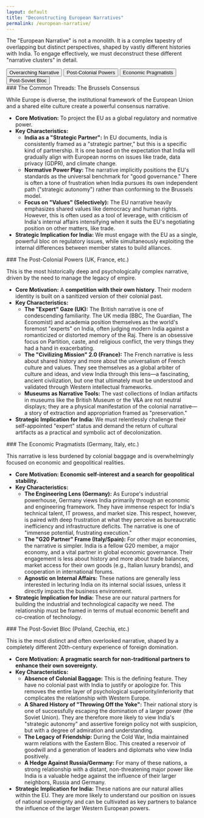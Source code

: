 ```yaml
---
layout: default
title: "Deconstructing European Narratives"
permalink: /european-narrative/
---
```


The "European Narrative" is not a monolith. It is a complex tapestry of overlapping but distinct perspectives, shaped by vastly different histories with India. To engage effectively, we must deconstruct these different "narrative clusters" in detail.

<div class="tab-container">
  <div class="tab-buttons">
    <button class="tab-button active" onclick="openTab(event, 'overarching')">Overarching Narrative</button>
    <button class="tab-button" onclick="openTab(event, 'post-colonial')">Post-Colonial Powers</button>
    <button class="tab-button" onclick="openTab(event, 'pragmatists')">Economic Pragmatists</button>
    <button class="tab-button" onclick="openTab(event, 'post-soviet')">Post-Soviet Bloc</button>
  </div>

  <div id="overarching" class="tab-content" style="display:block;" markdown="1">
### The Common Threads: The Brussels Consensus

While Europe is diverse, the institutional framework of the European Union and a shared elite culture create a powerful consensus narrative.

*   **Core Motivation:** To project the EU as a global regulatory and normative power.
*   **Key Characteristics:**
    *   **India as a "Strategic Partner":** In EU documents, India is consistently framed as a "strategic partner," but this is a specific kind of partnership. It is one based on the expectation that India will gradually align with European norms on issues like trade, data privacy (GDPR), and climate change.
    *   **Normative Power Play:** The narrative implicitly positions the EU's standards as the universal benchmark for "good governance." There is often a tone of frustration when India pursues its own independent path ("strategic autonomy") rather than conforming to the Brussels model.
    *   **Focus on "Values" (Selectively):** The EU narrative heavily emphasizes shared values like democracy and human rights. However, this is often used as a tool of leverage, with criticism of India's internal affairs intensifying when it suits the EU's negotiating position on other matters, like trade.
*   **Strategic Implication for India:** We must engage with the EU as a single, powerful bloc on regulatory issues, while simultaneously exploiting the internal differences between member states to build alliances.
  </div>

  <div id="post-colonial" class="tab-content" markdown="1">
### The Post-Colonial Powers (UK, France, etc.)

This is the most historically deep and psychologically complex narrative, driven by the need to manage the legacy of empire.

*   **Core Motivation:** A **competition with their own history**. Their modern identity is built on a sanitized version of their colonial past.
*   **Key Characteristics:**
    *   **The "Expert" Gaze (UK):** The British narrative is one of condescending familiarity. The UK media (BBC, The Guardian, The Economist) and academia position themselves as the world's foremost "experts" on India, often judging modern India against a romanticized or distorted memory of the Raj. There is an obsessive focus on Partition, caste, and religious conflict, the very things they had a hand in exacerbating.
    *   **The "Civilizing Mission" 2.0 (France):** The French narrative is less about shared history and more about the universalism of French culture and values. They see themselves as a global arbiter of culture and ideas, and view India through this lens—a fascinating, ancient civilization, but one that ultimately must be understood and validated through Western intellectual frameworks.
    *   **Museums as Narrative Tools:** The vast collections of Indian artifacts in museums like the British Museum or the V&A are not neutral displays; they are a physical manifestation of the colonial narrative—a story of extraction and appropriation framed as "preservation."
*   **Strategic Implication for India:** We must relentlessly challenge their self-appointed "expert" status and demand the return of cultural artifacts as a practical and symbolic act of decolonization.
  </div>

  <div id="pragmatists" class="tab-content" markdown="1">
### The Economic Pragmatists (Germany, Italy, etc.)

This narrative is less burdened by colonial baggage and is overwhelmingly focused on economic and geopolitical realities.

*   **Core Motivation:** **Economic self-interest and a search for geopolitical stability.**
*   **Key Characteristics:**
    *   **The Engineering Lens (Germany):** As Europe's industrial powerhouse, Germany views India primarily through an economic and engineering framework. They have immense respect for India's technical talent, IT prowess, and market size. This respect, however, is paired with deep frustration at what they perceive as bureaucratic inefficiency and infrastructure deficits. The narrative is one of "immense potential, frustrating execution."
    *   **The "G20 Partner" Frame (Italy/Spain):** For other major economies, the narrative is simpler. India is a fellow G20 member, a major economy, and a vital partner in global economic governance. Their engagement is less about history and more about trade balances, market access for their own goods (e.g., Italian luxury brands), and cooperation in international forums.
    *   **Agnostic on Internal Affairs:** These nations are generally less interested in lecturing India on its internal social issues, unless it directly impacts the business environment.
*   **Strategic Implication for India:** These are our natural partners for building the industrial and technological capacity we need. The relationship must be framed in terms of mutual economic benefit and co-creation of technology.
  </div>

  <div id="post-soviet" class="tab-content" markdown="1">
### The Post-Soviet Bloc (Poland, Czechia, etc.)

This is the most distinct and often overlooked narrative, shaped by a completely different 20th-century experience of foreign domination.

*   **Core Motivation:** **A pragmatic search for non-traditional partners to enhance their own sovereignty.**
*   **Key Characteristics:**
    *   **Absence of Colonial Baggage:** This is the defining feature. They have no colonial past with India to justify or apologize for. This removes the entire layer of psychological superiority/inferiority that complicates the relationship with Western Europe.
    *   **A Shared History of "Throwing Off the Yoke":** Their national story is one of successfully escaping the domination of a larger power (the Soviet Union). They are therefore more likely to view India's "strategic autonomy" and assertive foreign policy not with suspicion, but with a degree of admiration and understanding.
    *   **The Legacy of Friendship:** During the Cold War, India maintained warm relations with the Eastern Bloc. This created a reservoir of goodwill and a generation of leaders and diplomats who view India positively.
    *   **A Hedge Against Russia/Germany:** For many of these nations, a strong relationship with a distant, non-threatening major power like India is a valuable hedge against the influence of their larger neighbors, Russia and Germany.
*   **Strategic Implication for India:** These nations are our natural allies within the EU. They are more likely to understand our position on issues of national sovereignty and can be cultivated as key partners to balance the influence of the larger Western European powers.
  </div>
</div>

<script>
function openTab(evt, tabName) {
  var i, tabcontent, tabbuttons;
  tabcontent = document.getElementsByClassName("tab-content");
  for (i = 0; i < tabcontent.length; i++) {
    tabcontent[i].style.display = "none";
  }
  tabbuttons = document.getElementsByClassName("tab-button");
  for (i = 0; i < tabbuttons.length; i++) {
    tabbuttons[i].className = tabbuttons[i].className.replace(" active", "");
  }
  document.getElementById(tabName).style.display = "block";
  evt.currentTarget.className += " active";
}
</script>